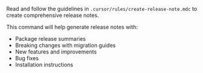 Read and follow the guidelines in `.cursor/rules/create-release-note.mdc` to create comprehensive release notes.

This command will help generate release notes with:
- Package release summaries
- Breaking changes with migration guides
- New features and improvements
- Bug fixes
- Installation instructions
